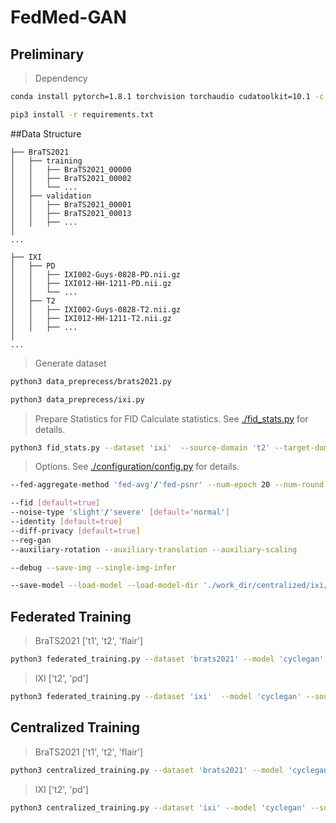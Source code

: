 # FedMed-GAN

## Preliminary
> Dependency

```bash
conda install pytorch=1.8.1 torchvision torchaudio cudatoolkit=10.1 -c pytorch
```
```bash
pip3 install -r requirements.txt
```
##Data Structure

    ├── BraTS2021
    │   ├── training
    │   │   ├── BraTS2021_00000
    │   │   ├── BraTS2021_00002
    │   │   └── ...
    │   ├── validation
    │   │   ├── BraTS2021_00001
    │   │   ├── BraTS2021_00013
    │   │   ├── ...
    │ 
    ...
    
    ├── IXI
    │   ├── PD
    │   │   ├── IXI002-Guys-0828-PD.nii.gz
    │   │   ├── IXI012-HH-1211-PD.nii.gz
    │   │   └── ...
    │   ├── T2
    │   │   ├── IXI002-Guys-0828-T2.nii.gz
    │   │   ├── IXI012-HH-1211-T2.nii.gz
    │   │   ├── ...
    │ 
    ...
> Generate dataset
```bash
python3 data_preprecess/brats2021.py
```

```bash
python3 data_preprecess/ixi.py
```

> Prepare Statistics for FID Calculate statistics. See [./fid_stats.py](fid_stats.py) for details.
```bash
python3 fid_stats.py --dataset 'ixi'  --source-domain 't2' --target-domain 'pd' --gpu-id 0
```

> Options. See [./configuration/config.py](configuration/config.py) for details.
```bash
--fed-aggregate-method 'fed-avg'/'fed-psnr' --num-epoch 20 --num-round 10 --gpu-id 1
```
```bash
--fid [default=true]
--noise-type 'slight'/'severe' [default='normal'] 
--identity [default=true]
--diff-privacy [default=true]
--reg-gan 
--auxiliary-rotation --auxiliary-translation --auxiliary-scaling
```
```bash
--debug --save-img --single-img-infer 
```
```bash
--save-model --load-model --load-model-dir './work_dir/centralized/ixi/Tue Jan 11 20:18:31 2022'
 ```

## Federated Training 
> BraTS2021 ['t1', 't2', 'flair']
```bash
python3 federated_training.py --dataset 'brats2021' --model 'cyclegan' --source-domain 't1' --target-domain 'flair' --data-path '/disk1/medical/brats2021/training' --valid-path '/disk1/medical/brats2021/validation'
```

> IXI  ['t2', 'pd']
```bash
python3 federated_training.py --dataset 'ixi'  --model 'cyclegan' --source-domain 'pd' --target-domain 't2' --data-path '/disk1/medical/ixi' --valid-path '/disk1/medical/ixi'
```

## Centralized Training
> BraTS2021 ['t1', 't2', 'flair']
```bash
python3 centralized_training.py --dataset 'brats2021' --model 'cyclegan' --source-domain 't1' --target-domain 'flair' --data-path '/disk1/medical/brats2021/training' --valid-path '/disk1/medical/brats2021/validation'
```

> IXI  ['t2', 'pd']
```bash
python3 centralized_training.py --dataset 'ixi' --model 'cyclegan' --source-domain 'pd' --target-domain 't2' --data-path '/disk1/medical/ixi' --valid-path '/disk1/medical/ixi'  
```

